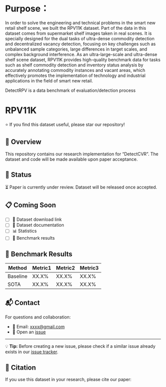 # Purpose：
In order to solve the engineering and technical problems in the smart new retail shelf scene, we built the RPV11K dataset. Part of the data in this dataset comes from supermarket shelf images taken in real scenes. It is specially designed for the dual tasks of ultra-dense commodity detection and decentralized vacancy detection, focusing on key challenges such as unbalanced sample categories, large differences in target scales, and complex background interference. As an ultra-large-scale and ultra-dense shelf scene dataset, RPV11K provides high-quality benchmark data for tasks such as shelf commodity detection and inventory status analysis by accurately annotating commodity instances and vacant areas, which effectively promotes the implementation of technology and industrial applications in the field of smart new retail.

DetectRPV is a  data benchmark of evaluation/detection process
# RPV11K 
⭐ If you find this dataset useful, please star our repository!

## 📖 Overview
This repository contains our research implementation for “DetectCVR”. The dataset and code will be made available upon paper acceptance.

## 🔄 Status
⏳ Paper is currently under review. Dataset will be released once accepted.

## 📋 Coming Soon
- [ ] 💾 Dataset download link
- [ ] 📝 Dataset documentation
- [ ] 📊 Statistics
- [ ] 📌 Benchmark results

## 🎯 Benchmark Results
| Method | Metric1 | Metric2 | Metric3 |
|--------|---------|---------|---------|
| Baseline| XX.X%   | XX.X%   | XX.X%   |
| SOTA    | XX.X%   | XX.X%   | XX.X%   |

## 📬 Contact
For questions and collaboration:
- 📮 Email: xxxx@gmail.com
- 🔧 Open an [issue](../../issues/new)
---
💡 **Tip:** Before creating a new issue, please check if a similar issue already exists in our [issue tracker](../../issues).

## 📝 Citation
If you use this dataset in your research, please cite our paper:
```bibtex

